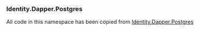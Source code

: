 ### Identity.Dapper.Postgres

All code in this namespace has been copied from [Identity.Dapper.Postgres](https://github.com/masilver99/Identity.Dapper.Postgres)
